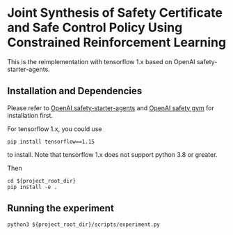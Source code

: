 # Joint Synthesis of Safety Certificate and Safe Control Policy Using Constrained Reinforcement Learning

This is the reimplementation with tensorflow 1.x based on OpenAI safety-starter-agents.

## Installation and Dependencies
Please refer to [OpenAI safety-starter-agents](https://github.com/openai/safety-starter-agents) and [OpenAI safety gym](https://github.com/openai/safety-gym) for installation first.

For tensorflow 1.x, you could use
```[bash]
pip install tensorflow==1.15
```
to install. Note that tensorflow 1.x does not support python 3.8 or greater.

Then 
```[bash]
cd ${project_root_dir}
pip install -e .
```

## Running the experiment
```[bash]
python3 ${project_root_dir}/scripts/experiment.py
```
